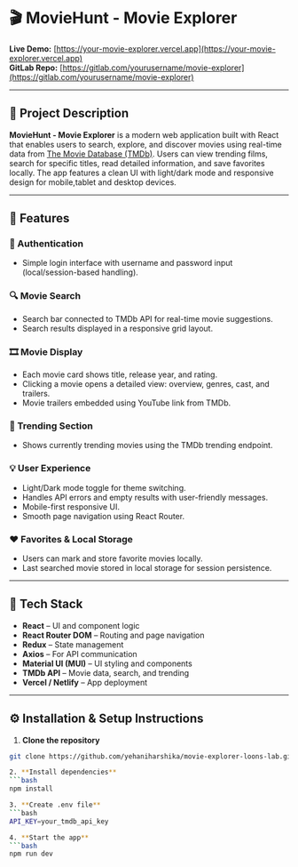 # 🎬 MovieHunt - Movie Explorer

**Live Demo:** [https://your-movie-explorer.vercel.app](https://your-movie-explorer.vercel.app)  
**GitLab Repo:** [https://gitlab.com/yourusername/movie-explorer](https://gitlab.com/yourusername/movie-explorer)

---

## 📖 Project Description

**MovieHunt - Movie Explorer** is a modern web application built with React that enables users to search, explore, and discover movies using real-time data from [The Movie Database (TMDb)](https://www.themoviedb.org/). Users can view trending films, search for specific titles, read detailed information, and save favorites locally. The app features a clean UI with light/dark mode and responsive design for mobile,tablet and desktop devices.

---

## 🚀 Features

### 🔐 Authentication
- Simple login interface with username and password input (local/session-based handling).

### 🔍 Movie Search
- Search bar connected to TMDb API for real-time movie suggestions.
- Search results displayed in a responsive grid layout.

### 🎞️ Movie Display
- Each movie card shows title, release year, and rating.
- Clicking a movie opens a detailed view: overview, genres, cast, and trailers.
- Movie trailers embedded using YouTube link from TMDb.

### 🌟 Trending Section
- Shows currently trending movies using the TMDb trending endpoint.

### 💡 User Experience
- Light/Dark mode toggle for theme switching.
- Handles API errors and empty results with user-friendly messages.
- Mobile-first responsive UI.
- Smooth page navigation using React Router.

### ❤️ Favorites & Local Storage
- Users can mark and store favorite movies locally.
- Last searched movie stored in local storage for session persistence.

---

## 🧰 Tech Stack

- **React** – UI and component logic  
- **React Router DOM** – Routing and page navigation  
- **Redux** – State management  
- **Axios** – For API communication  
- **Material UI (MUI)** – UI styling and components  
- **TMDb API** – Movie data, search, and trending  
- **Vercel / Netlify** – App deployment  

---

## ⚙️ Installation & Setup Instructions

1. **Clone the repository**
```bash
git clone https://github.com/yehaniharshika/movie-explorer-loons-lab.git

2. **Install dependencies**
```bash
npm install

3. **Create .env file**
```bash
API_KEY=your_tmdb_api_key

4. **Start the app**
```bash
npm run dev